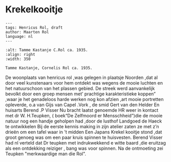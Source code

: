 # Krekelkooitje

```{post}
---
tags: Henricus Rol, draft
author: Maarten Rol
language: nl
---
```

```{figure} /images/krekelkooitje.jpeg
:alt: Tamme Kastanje C.Rol ca. 1935.
:align: right
:width: 350

Tamme Kastanje, Cornelis Rol ca. 1935.
```


De woonplaats  van henricus rol ,was gelegen in plaatsje Noorden ,dat al door veel kunstenaars voor hem ontdekt was wegens de mooie luchten en  het natuurschoon van het plassen gebied.
De streek werd aanvankelijk  bevolkt door een groep mensen  met’  prachtige   karakteristieke koppen” ,waar je het genadeloos harde werken nog kon afzien ,art mooie portretten opleverde,
o.a van Gijs van Capel  .Vork , de smid  Gert van den Helder
En huisarts Berend .P Visser
Nu bracht laatst genoemde  HR weer in kontact met dr  W. H.Teupken,  ( boek“De Zelfmoord er Mensschheid”)die de mooie natuur nog een handje geholpen had ,door de lusthof Landgoed de Haeck  te ontwikkelen
Bij de eerste kennis making  in zijn atelier  zaten ze met z’n drieën om een tafel waar in  ’t midden
Een Japans Krekel kooitje stond ,dat groot genoeg was om een paar kruis spinnen te huisvesten.
Berend  Visser had nl verteld dat  Dr teupken met indrukwekkend e witte baard
,die eruitzag als een ontdekking reiziger , bang was voor spinnen.
Na de ontmoeting zei Teupken "merkwaardige man die Rol".